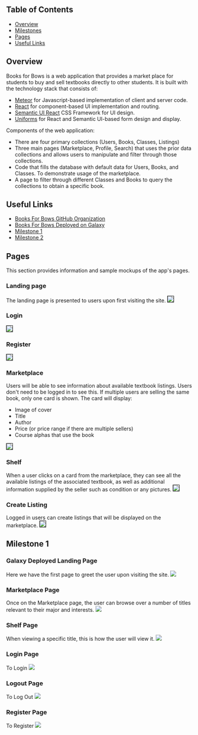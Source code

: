 ## Table of Contents

* [Overview](#overview)
* [Milestones](#milestones)
* [Pages](#pages)
* [Useful Links](#useful-links)

## Overview

Books for Bows is a web application that provides a market place for students to buy and sell textbooks directly to other students. It is built with the technology stack that consists of:

* [Meteor](https://www.meteor.com/) for Javascript-based implementation of client and server code.
* [React](https://reactjs.org/) for component-based UI implementation and routing.
* [Semantic UI React](https://react.semantic-ui.com/) CSS Framework for UI design.
* [Uniforms](https://uniforms.tools/) for React and Semantic UI-based form design and display.

Components of the web application:

* There are four primary collections (Users, Books, Classes, Listings)
* Three main pages (Marketplace, Profile, Search) that uses the prior data collections and allows users to manipulate and filter through those collections.
* Code that fills the database with default data for Users, Books, and Classes. To demonstrate usage of the marketplace.
* A page to filter through different Classes and Books to query the collections to obtain a specific book.

## Useful Links

* [Books For Bows GitHub Organization](https://github.com/books-for-bows)
* [Books For Bows Deployed on Galaxy](http://books-for-bows.meteorapp.com/#/)
* [Milestone 1](https://github.com/books-for-bows/books-for-bows/projects/2)
* [Milestone 2](https://github.com/books-for-bows/books-for-bows/projects/3)

## Pages

This section provides information and sample mockups of the app's pages.

### Landing page

The landing page is presented to users upon first visiting the site.
<image src="assets/images/prototypes/landing-mockup0.png" style="border: 1.5px solid black">

### Login

<image src="assets/images/prototypes/login-mockup.png" style="border: 1.5px solid black">

### Register

<image src="assets/images/prototypes/register-mockup.png" style="border: 1.5px solid black">

### Marketplace

Users will be able to see information about available textbook listings. Users don't need to be logged in to see this. If multiple users are selling the same book, only one card is shown. The card will display:

* Image of cover
* Title
* Author
* Price (or price range if there are multiple sellers)
* Course alphas that use the book

<image src="assets/images/prototypes/marketplace-mockup.png" style="border: 1.5px solid black">

### Shelf

When a user clicks on a card from the marketplace, they can see all the available listings of the associated textbook, as well as additional information supplied by the seller such as condition or any pictures.
<image src="assets/images/prototypes/shelf-mockup.png" style="border: 1.5px solid black">

### Create Listing

Logged in users can create listings that will be displayed on the marketplace.
<image src="assets/images/prototypes/createlisting-mockup.png" style="border: 1px solid black">

## Milestone 1

### Galaxy Deployed Landing Page

Here we have the first page to greet the user upon visiting the site.
<image src="assets/images/mockups/landing-mockup.PNG">

### Marketplace Page

Once on the Marketplace page, the user can browse over a number of titles relevant to their major and interests.
<image src="assets/images/mockups/marketplace-mockup.png">

### Shelf Page

When viewing a specific title, this is how the user will view it.
<image src="assets/images/mockups/shelf-mockup.png">

### Login Page

To Login
<image src="assets/images/SignInPage2.png">

### Logout Page

To Log Out
<image src="assets/images/SignOutPage2.png">

### Register Page

To Register
<image src="assets/images/SignUpPage2.png">
